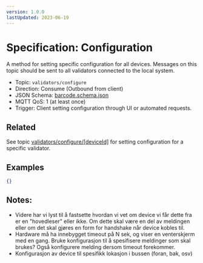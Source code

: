 ```yaml
---
version: 1.0.0
lastUpdated: 2023-06-19
---
```


# Specification: Configuration

A method for setting specific configuration for all devices. Messages on this
topic should be sent to all validators connected to the local system.

- Topic: `validators/configure`
- Direction: Consume (Outbound from client)
- JSON Schema: [barcode.schema.json](./barcode.schema.json)
- MQTT QoS: 1 (at least once)
- Trigger: Client setting configuration through UI or automated requests.

## Related

See topic [validators/configure/[deviceId]](./[deviceId]) for setting
configuration for a specific validator.

## Examples

```json
{}
```

## Notes:

- Videre har vi lyst til å fastsette hvordan vi vet om device vi får dette fra
  er en "hovedleser" eller ikke. Om dette skal være en del av meldingen eller om
  det skal gjøres en form for handshake når device kobles til.
- Hardware må ha innebygget timeout på N sek, og viser en venterskjerm med en
  gang. Bruke konfigurasjon til å spesifisere meldinger som skal brukes? Også
  konfigurere melding dersom timeout forekommer.
- Konfigurasjon av device til spesifikk lokasjon i bussen (foran, bak, osv)
